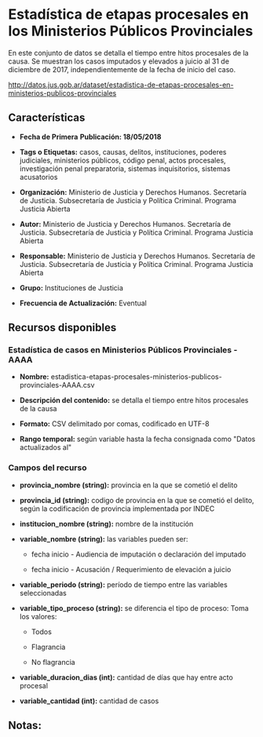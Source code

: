 Estadística de etapas procesales en los Ministerios Públicos Provinciales
==========================================================================

En este conjunto de datos se detalla el tiempo entre hitos procesales de la causa.
Se muestran los casos imputados y elevados a juicio al 31 de diciembre de 2017, independientemente de la fecha de inicio del caso.

http://datos.jus.gob.ar/dataset/estadistica-de-etapas-procesales-en-ministerios-publicos-provinciales

Características
---------------

-   **Fecha de Primera** **Publicación: 18/05/2018**

-   **Tags o Etiquetas:** casos, causas, delitos, instituciones, poderes judiciales, ministerios públicos, código penal, actos procesales, investigación penal preparatoria, sistemas inquisitorios, sistemas acusatorios

-   **Organización:** Ministerio de Justicia y Derechos Humanos. Secretaría de Justicia. Subsecretaría de Justicia y Política Criminal. Programa Justicia Abierta

-   **Autor:** Ministerio de Justicia y Derechos Humanos. Secretaría de Justicia. Subsecretaría de Justicia y Política Criminal. Programa Justicia Abierta

-   **Responsable:** Ministerio de Justicia y Derechos Humanos. Secretaría de Justicia. Subsecretaría de Justicia y Política Criminal. Programa Justicia Abierta

-   **Grupo:** Instituciones de Justicia

-   **Frecuencia de Actualización:** Eventual

Recursos disponibles
--------------------

### Estadística de casos en Ministerios Públicos Provinciales - AAAA

-   **Nombre:** estadistica-etapas-procesales-ministerios-publicos-provinciales-AAAA.csv

-   **Descripción del contenido:** se detalla el tiempo entre hitos procesales de la causa

-   **Formato:** CSV delimitado por comas, codificado en UTF-8

-   **Rango temporal:** según variable hasta la fecha consignada como "Datos actualizados al"

### Campos del recurso

-   **provincia_nombre (string):** provincia en la que se cometió el delito

-   **provincia_id (string):** codigo de provincia en la que se cometió el delito, según la codificación de provincia implementada por INDEC

-   **institucion_nombre (string):** nombre de la institución

-   **variable_nombre (string):** las variables pueden ser:

	-   fecha inicio - Audiencia de imputación o declaración del imputado

	-   fecha inicio - Acusación / Requerimiento de elevación a juicio

-   **variable_periodo (string):** período de tiempo entre las variables seleccionadas

-   **variable_tipo_proceso (string):** se diferencia el tipo de proceso: Toma los valores:

	-   Todos

	-   Flagrancia

	-   No flagrancia

-   **variable_duracion_dias (int):** cantidad de días que hay entre acto procesal

-   **variable_cantidad (int):** cantidad de casos

Notas:
------
